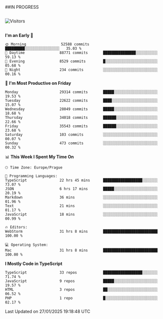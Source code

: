 ##IN PROGRESS
##
![Visitors](https://komarev.com/ghpvc/?username=petrbui&style=for-the-badge&label=Visitors+👀)



##
<!--
[![My GitHub stats](https://github-readme-stats.vercel.app/api?username=petrbui&theme=github_dark)](https://github.com/anuraghazra/github-readme-stats)

[![My wakatime stats](https://github-readme-stats.vercel.app/api/wakatime?username=petrbui&theme=github_dark)](https://github.com/anuraghazra/github-readme-stats)
-->
<!--START_SECTION:waka-->
**I'm an Early 🐤** 

```text
🌞 Morning                52588 commits       █████████░░░░░░░░░░░░░░░░   35.03 % 
🌆 Daytime                88771 commits       ███████████████░░░░░░░░░░   59.13 % 
🌃 Evening                8529 commits        █░░░░░░░░░░░░░░░░░░░░░░░░   05.68 % 
🌙 Night                  234 commits         ░░░░░░░░░░░░░░░░░░░░░░░░░   00.16 % 
```
📅 **I'm Most Productive on Friday** 

```text
Monday                   29314 commits       █████░░░░░░░░░░░░░░░░░░░░   19.53 % 
Tuesday                  22622 commits       ████░░░░░░░░░░░░░░░░░░░░░   15.07 % 
Wednesday                28049 commits       █████░░░░░░░░░░░░░░░░░░░░   18.68 % 
Thursday                 34018 commits       ██████░░░░░░░░░░░░░░░░░░░   22.66 % 
Friday                   35543 commits       ██████░░░░░░░░░░░░░░░░░░░   23.68 % 
Saturday                 103 commits         ░░░░░░░░░░░░░░░░░░░░░░░░░   00.07 % 
Sunday                   473 commits         ░░░░░░░░░░░░░░░░░░░░░░░░░   00.32 % 
```


📊 **This Week I Spent My Time On** 

```text
🕑︎ Time Zone: Europe/Prague

💬 Programming Languages: 
TypeScript               22 hrs 45 mins      ██████████████████░░░░░░░   73.07 % 
JSON                     6 hrs 17 mins       █████░░░░░░░░░░░░░░░░░░░░   20.19 % 
Markdown                 36 mins             ░░░░░░░░░░░░░░░░░░░░░░░░░   01.96 % 
Text                     21 mins             ░░░░░░░░░░░░░░░░░░░░░░░░░   01.17 % 
JavaScript               18 mins             ░░░░░░░░░░░░░░░░░░░░░░░░░   00.99 % 

🔥 Editors: 
WebStorm                 31 hrs 8 mins       █████████████████████████   100.00 % 

💻 Operating System: 
Mac                      31 hrs 8 mins       █████████████████████████   100.00 % 
```

**I Mostly Code in TypeScript** 

```text
TypeScript               33 repos            ██████████████████░░░░░░░   71.74 % 
JavaScript               9 repos             █████░░░░░░░░░░░░░░░░░░░░   19.57 % 
HTML                     3 repos             ██░░░░░░░░░░░░░░░░░░░░░░░   06.52 % 
PHP                      1 repo              █░░░░░░░░░░░░░░░░░░░░░░░░   02.17 % 
```




 Last Updated on 27/01/2025 19:18:48 UTC
<!--END_SECTION:waka-->
